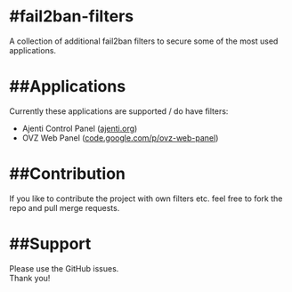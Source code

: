#fail2ban-filters
=================

A collection of additional fail2ban filters to secure some of the most used applications.


##Applications
==============

Currently these applications are supported / do have filters:

* Ajenti Control Panel ([ajenti.org](http://ajenti.org/))
* OVZ Web Panel ([code.google.com/p/ovz-web-panel](http://code.google.com/p/ovz-web-panel/))


##Contribution
==============

If you like to contribute the project with own filters etc. feel free to fork the repo and pull merge requests.


##Support
==============

Please use the GitHub issues.  
Thank you!